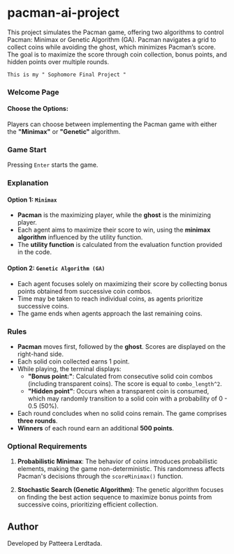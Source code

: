 # pacman-ai-project
This project simulates the Pacman game, offering two algorithms to control Pacman: Minimax or Genetic Algorithm (GA). Pacman navigates a grid to collect coins while avoiding the ghost, which minimizes Pacman’s score. The goal is to maximize the score through coin collection, bonus points, and hidden points over multiple rounds.

` This is my " Sophomore Final Project " `

### Welcome Page

#### Choose the Options:
Players can choose between implementing the Pacman game with either the **"Minimax"** or **"Genetic"** algorithm.

### Game Start

Pressing ` Enter ` starts the game.

### Explanation

#### Option 1: `Minimax`

- **Pacman** is the maximizing player, while the **ghost** is the minimizing player.
- Each agent aims to maximize their score to win, using the **minimax algorithm** influenced by the utility function.
- The **utility function** is calculated from the evaluation function provided in the code.

#### Option 2: `Genetic Algorithm (GA)`

- Each agent focuses solely on maximizing their score by collecting bonus points obtained from successive coin combos.
- Time may be taken to reach individual coins, as agents prioritize successive coins.
- The game ends when agents approach the last remaining coins.

### Rules

- **Pacman** moves first, followed by the **ghost**. Scores are displayed on the right-hand side.
- Each solid coin collected earns 1 point.
- While playing, the terminal displays:
  - **"Bonus point:"**: Calculated from consecutive solid coin combos (including transparent coins). The score is equal to `combo_length^2`.
  - **"Hidden point"**: Occurs when a transparent coin is consumed, which may randomly transition to a solid coin with a probability of 0 - 0.5 (50%).
- Each round concludes when no solid coins remain. The game comprises **three rounds**.
- **Winners** of each round earn an additional **500 points**.

### Optional Requirements

1. **Probabilistic Minimax**: The behavior of coins introduces probabilistic elements, making the game non-deterministic. This randomness affects Pacman's decisions through the `scoreMinimax()` function.
  
2. **Stochastic Search (Genetic Algorithm)**: The genetic algorithm focuses on finding the best action sequence to maximize bonus points from successive coins, prioritizing efficient collection.
   
## Author
Developed by Patteera Lerdtada.

